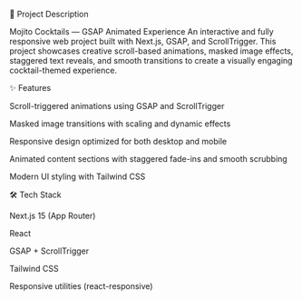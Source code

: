 📌 Project Description

Mojito Cocktails — GSAP Animated Experience
An interactive and fully responsive web project built with Next.js, GSAP, and ScrollTrigger. This project showcases creative scroll-based animations, masked image effects, staggered text reveals, and smooth transitions to create a visually engaging cocktail-themed experience.

✨ Features

Scroll-triggered animations using GSAP and ScrollTrigger

Masked image transitions with scaling and dynamic effects

Responsive design optimized for both desktop and mobile

Animated content sections with staggered fade-ins and smooth scrubbing

Modern UI styling with Tailwind CSS

🛠️ Tech Stack

Next.js 15 (App Router)

React

GSAP + ScrollTrigger

Tailwind CSS

Responsive utilities (react-responsive)
